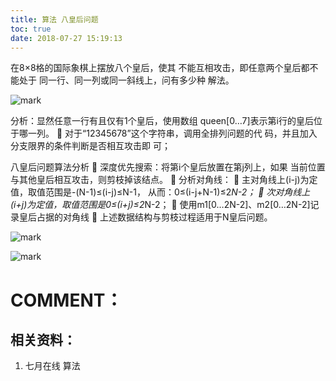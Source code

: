 ```yaml
---
title: 算法 八皇后问题
toc: true
date: 2018-07-27 15:19:13
---
```



在8×8格的国际象棋上摆放八个皇后，使其
不能互相攻击，即任意两个皇后都不能处于
同一行、同一列或同一斜线上，问有多少种
解法。




![mark](http://pacdb2bfr.bkt.clouddn.com/blog/image/180727/295h2d7fGL.png?imageslim)

分析：显然任意一行有且仅有1个皇后，使用数组
queen[0…7]表示第i行的皇后位于哪一列。
 对于“12345678”这个字符串，调用全排列问题的代
码，并且加入分支限界的条件判断是否相互攻击即
可；



八皇后问题算法分析
 深度优先搜索：将第i个皇后放置在第j列上，如果
当前位置与其他皇后相互攻击，则剪枝掉该结点。
 分析对角线：
 主对角线上(i-j)为定值，取值范围是-(N-1)≤(i-j)≤N-1，
从而：0≤(i-j+N-1)≤2*N-2；
 次对角线上(i+j)为定值，取值范围是0≤(i+j)≤2*N-2；
 使用m1[0…2N-2]、m2[0…2N-2]记录皇后占据的对角线
 上述数据结构与剪枝过程适用于N皇后问题。


![mark](http://pacdb2bfr.bkt.clouddn.com/blog/image/180727/6fiKFA8GFh.png?imageslim)



![mark](http://pacdb2bfr.bkt.clouddn.com/blog/image/180727/0570GHLi89.png?imageslim)




# COMMENT：




## 相关资料：






  1. 七月在线 算法

